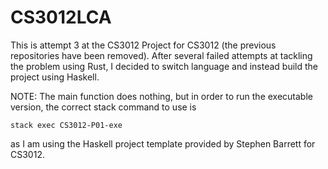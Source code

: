 # CS3012LCA
This is attempt 3 at the CS3012 Project for CS3012 (the previous repositories have been removed). After several failed attempts at tackling the problem using Rust, I decided to switch language and instead build the project using Haskell. 

NOTE: The main function does nothing, but in order to run the executable version, the correct stack command to use is 
```
stack exec CS3012-P01-exe
```
as I am using the Haskell project template provided by Stephen Barrett for CS3012.
